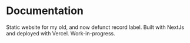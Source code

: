 # Documentation 

Static website for my old, and now defunct record label. Built with NextJs and deployed with Vercel. Work-in-progress.

